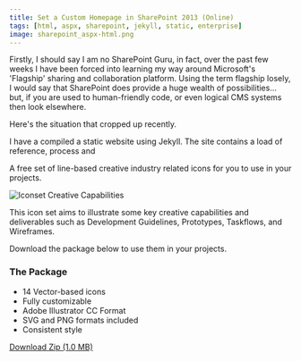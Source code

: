 ```yaml
---
title: Set a Custom Homepage in SharePoint 2013 (Online) 
tags: [html, aspx, sharepoint, jekyll, static, enterprise]
image: sharepoint_aspx-html.png
---
```


Firstly, I should say I am no SharePoint Guru, in fact, over the past few weeks I have been forced into learning my way around Microsoft's 'Flagship' sharing and collaboration platform. Using the term flagship losely, I would say that SharePoint does provide a huge wealth of possibilities... but, if you are used to human-friendly code, or even logical CMS systems then look elsewhere.

Here's the situation that cropped up recently. 

I have a compiled a static website using Jekyll. The site contains a load of reference, process and 

A free set of line-based creative industry related icons for you to use in your projects.

![Iconset Creative Capabilities](blog_img/iconset-creative_capabilities.png)

This icon set aims to illustrate some key creative capabilities and deliverables such as Development Guidelines, Prototypes, Taskflows, and Wireframes.

Download the package below to use them in your projects.

### The Package

- 14 Vector-based icons
- Fully customizable
- Adobe Illustrator CC Format
- SVG and PNG formats included
- Consistent style

[<i class="fa fa-download"></i> Download Zip (1.0 MB)](downloads/iconset-creative_capabilities.zip)